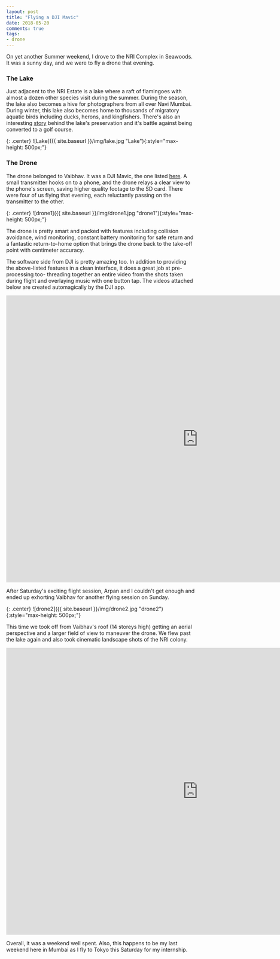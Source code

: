 ```yaml
---
layout: post
title: "Flying a DJI Mavic"
date: 2018-05-20
comments: true
tags:
- drone
---
```


On yet another Summer weekend, I drove to the NRI Complex in Seawoods. It was a sunny day, and we were to fly a drone that evening.

### The Lake

Just adjacent to the NRI Estate is a lake where a raft of flamingoes with almost a dozen other species visit during the summer. During the season, the lake also becomes a hive for photographers from all over Navi Mumbai. 
During winter, this lake also becomes home to thousands of migratory aquatic birds including ducks, herons, and kingfishers. There's also an interesting [story](https://www.thebetterindia.com/120843/shruti-agarwal-sunil-agarwal-seawoods-lake-mumbai/) behind the lake's preservation and it's battle against being converted to a golf course.

{: .center}
![Lake]({{ site.baseurl }}/img/lake.jpg "Lake"){:style="max-height: 500px;"}

### The Drone

The drone belonged to Vaibhav. It was a DJI Mavic, the one listed [here](https://www.dji.com/mavic). A small transmitter hooks on to a phone, and the drone relays a clear view to the phone's screen, saving higher quality footage to the SD card. There were four of us flying that evening, each reluctantly passing on the transmitter to the other.

{: .center}
![drone1]({{ site.baseurl }}/img/drone1.jpg "drone1"){:style="max-height: 500px;"}

The drone is pretty smart and packed with features including collision avoidance, wind monitoring, constant battery monitoring for safe return and a fantastic return-to-home option that brings the drone back to the take-off point with centimeter accuracy.

The software side from DJI is pretty amazing too. In addition to providing the above-listed features in a clean interface, it does a great job at pre-processing too- threading together an entire video from the shots taken during flight and overlaying music with one button tap. The videos attached below are created automagically by the DJI app.

<div class="videowrapper">
    <iframe width="1024" height="768" src="https://www.youtube.com/embed/_7gnN7xBIlM" frameborder="0" allowfullscreen></iframe>
</div>

After Saturday's exciting flight session, Arpan and I couldn't get enough and ended up exhorting Vaibhav for another flying session on Sunday.

{: .center}
![drone2]({{ site.baseurl }}/img/drone2.jpg "drone2"){:style="max-height: 500px;"}

This time we took off from Vaibhav's roof (14 storeys high) getting an aerial perspective and a larger field of view to maneuver the drone. We flew past the lake again and also took cinematic landscape shots of the NRI colony.

<div class="videowrapper">
    <iframe width="1024" height="768" src="https://www.youtube.com/embed/iOXtOOut9f4" frameborder="0" allowfullscreen></iframe>
</div>

Overall, it was a weekend well spent. Also, this happens to be my last weekend here in Mumbai as I fly to Tokyo this Saturday for my internship. 
